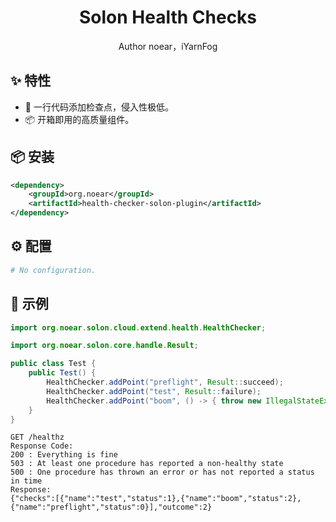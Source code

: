 <h1 align="center">Solon Health Checks</h1>

<div align="center">
Author noear，iYarnFog
</div>

## ✨ 特性

- 🌈 一行代码添加检查点，侵入性极低。
- 📦 开箱即用的高质量组件。

## 📦 安装

```xml
<dependency>
    <groupId>org.noear</groupId>
    <artifactId>health-checker-solon-plugin</artifactId>
</dependency>
```

## ⚙️ 配置

```yaml
# No configuration.
```

## 🔨 示例

```java
import org.noear.solon.cloud.extend.health.HealthChecker;

import org.noear.solon.core.handle.Result;

public class Test {
    public Test() {
        HealthChecker.addPoint("preflight", Result::succeed);
        HealthChecker.addPoint("test", Result::failure);
        HealthChecker.addPoint("boom", () -> { throw new IllegalStateException(); });
    }
}
```

```text
GET /healthz
Response Code:
200 : Everything is fine
503 : At least one procedure has reported a non-healthy state
500 : One procedure has thrown an error or has not reported a status in time
Response:
{"checks":[{"name":"test","status":1},{"name":"boom","status":2},{"name":"preflight","status":0}],"outcome":2}
```